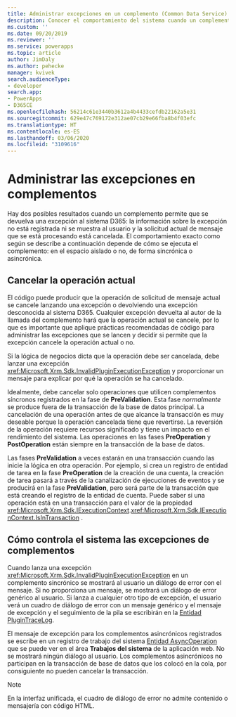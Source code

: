 ```yaml
---
title: Administrar excepciones en un complemento (Common Data Service) | Microsoft Docs
description: Conocer el comportamiento del sistema cuando un complemento devuelva una excepción al autor de la llamada.
ms.custom: ''
ms.date: 09/20/2019
ms.reviewer: ''
ms.service: powerapps
ms.topic: article
author: JimDaly
ms.author: pehecke
manager: kvivek
search.audienceType:
- developer
search.app:
- PowerApps
- D365CE
ms.openlocfilehash: 56214c61e3440b3612a4b4433cefdb22162a5e31
ms.sourcegitcommit: 629e47c769172e312ae07cb29e66fba8b4f03efc
ms.translationtype: HT
ms.contentlocale: es-ES
ms.lasthandoff: 03/06/2020
ms.locfileid: "3109616"
---
```

# <a name="handle-exceptions-in-plug-ins"></a>Administrar las excepciones en complementos

Hay dos posibles resultados cuando un complemento permite que se devuelva una excepción al sistema D365: la información sobre la excepción no está registrada ni se muestra al usuario y la solicitud actual de mensaje que se está procesando está cancelada. El comportamiento exacto como según se describe a continuación depende de cómo se ejecuta el complemento: en el espacio aislado o no, de forma sincrónica o asincrónica.

<a name='cancelling-an-operation'></a>

## <a name="cancelling-the-current-operation"></a>Cancelar la operación actual

El código puede producir que la operación de solicitud de mensaje actual se cancele lanzando una excepción o devolviendo una excepción desconocida al sistema D365. Cualquier excepción devuelta al autor de la llamada del complemento hará que la operación actual se cancele, por lo que es importante que aplique prácticas recomendadas de código para administrar las excepciones que se lancen y decidir si permite que la excepción cancele la operación actual o no.

Si la lógica de negocios dicta que la operación debe ser cancelada, debe lanzar una excepción <xref:Microsoft.Xrm.Sdk.InvalidPluginExecutionException> y proporcionar un mensaje para explicar por qué la operación se ha cancelado.

Idealmente, debe cancelar solo operaciones que utilicen complementos síncronos registrados en la fase de **PreValidation**. Esta fase *normalmente* se produce fuera de la transacción de la base de datos principal. La cancelación de una operación antes de que alcance la transacción es muy deseable porque la operación cancelada tiene que revertirse. La reversión de la operación requiere recursos significado y tiene un impacto en el rendimiento del sistema. Las operaciones en las fases **PreOperation** y **PostOperation** están siempre en la transacción de la base de datos.

Las fases **PreValidation** a veces estarán en una transacción cuando las inicie la lógica en otra operación. Por ejemplo, si crea un registro de entidad de tarea en la fase **PreOperation** de la creación de una cuenta, la creación de tarea pasará a través de la canalización de ejecuciones de eventos y se producirá en la fase **PreValidation**, pero será parte de la transacción que está creando el registro de la entidad de cuenta. Puede saber si una operación está en una transacción para el valor de la propiedad <xref:Microsoft.Xrm.Sdk.IExecutionContext>.<xref:Microsoft.Xrm.Sdk.IExecutionContext.IsInTransaction> .

## <a name="how-the-system-handles-plug-in-exceptions"></a>Cómo controla el sistema las excepciones de complementos

Cuando lanza una excepción <xref:Microsoft.Xrm.Sdk.InvalidPluginExecutionException> en un complemento sincrónico se mostrará al usuario un diálogo de error con el mensaje. Si no proporciona un mensaje, se mostrará un diálogo de error genérico al usuario. Si lanza a cualquier otro tipo de excepción, el usuario verá un cuadro de diálogo de error con un mensaje genérico y el mensaje de excepción y el seguimiento de la pila se escribirán en la [Entidad PluginTraceLog](reference/entities/plugintracelog.md).

El mensaje de excepción para los complementos asincrónicos registrados se escribe en un registro de trabajo del sistema [Entidad AsyncOperation](reference/entities/asyncoperation.md) que se puede ver en el área **Trabajos del sistema** de la aplicación web. No se mostrará ningún diálogo al usuario. Los complementos asincrónicos no participan en la transacción de base de datos que los colocó en la cola, por consiguiente no pueden cancelar la transacción.

> [!NOTE]
> En la interfaz unificada, el cuadro de diálogo de error no admite contenido o mensajería con código HTML.
